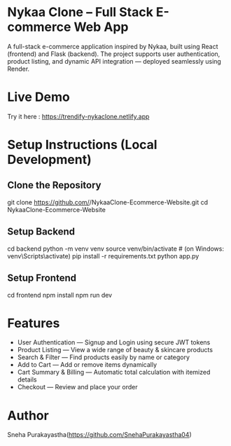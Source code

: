 # Nykaa Clone – Full Stack E-commerce Web App

A full-stack e-commerce application inspired by Nykaa, built using React (frontend) and Flask (backend).
The project supports user authentication, product listing, and dynamic API integration — deployed seamlessly using Render.

# Live Demo

Try it here : https://trendify-nykaclone.netlify.app

# Setup Instructions (Local Development)
## Clone the Repository
git clone https://github.com/<your-username>/NykaaClone-Ecommerce-Website.git
cd NykaaClone-Ecommerce-Website

## Setup Backend
cd backend
python -m venv venv
source venv/bin/activate     # (on Windows: venv\Scripts\activate)
pip install -r requirements.txt
python app.py


## Setup Frontend
cd frontend
npm install
npm run dev

# Features

- User Authentication — Signup and Login using secure JWT tokens
- Product Listing — View a wide range of beauty & skincare products
- Search & Filter — Find products easily by name or category
- Add to Cart — Add or remove items dynamically
- Cart Summary & Billing — Automatic total calculation with itemized details
- Checkout — Review and place your order

# Author

Sneha Purakayastha(https://github.com/SnehaPurakayastha04)
